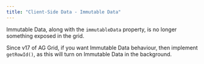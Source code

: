 ```yaml
---
title: "Client-Side Data - Immutable Data"
---
```


Immutable Data, along with the `immutableData` property, is no longer something exposed in the grid.

Since v17 of AG Grid, if you want Immutable Data behaviour, then implement `getRowId()`, as this will
turn on Immutable Data in the background.
